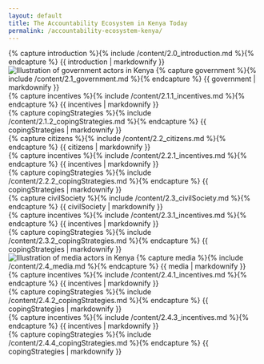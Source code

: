 ```yaml
---
layout: default
title: The Accountability Ecosystem in Kenya Today
permalink: /accountability-ecosystem-kenya/
---
```


<section class="introduction wrapper content">
  {% capture introduction %}{% include /content/2.0_introduction.md %}{% endcapture %}
    {{ introduction | markdownify }}
</section>

<section id="government" class="government">
  <div class="wrapper content">
  <img class="profile" src="{{ site.baseurl }}/assets/img/on_illustration_government.svg" alt="Illustration of government actors in Kenya"/>
  {% capture government %}{% include /content/2.1_government.md %}{% endcapture %}
    {{ government | markdownify }}
  </div>
  <div class="bg--white">
    <div class="wrapper content">
    {% capture incentives %}{% include /content/2.1.1_incentives.md %}{% endcapture %}
      {{ incentives | markdownify }}
    </div>
  </div>
  <div class="bg--lightGrey">
    <div class="wrapper content">
    {% capture copingStrategies %}{% include /content/2.1.2_copingStrategies.md %}{% endcapture %}
      {{ copingStrategies | markdownify }}
    </div>
  </div>
</section>

<section id="citizens" class="citizens">
  <div class="wrapper content">
    {% capture citizens %}{% include /content/2.2_citizens.md %}{% endcapture %}
      {{ citizens | markdownify }}
  </div>
  <div class="bg--white">
    <div class="wrapper content">
    {% capture incentives %}{% include /content/2.2.1_incentives.md %}{% endcapture %}
      {{ incentives | markdownify }}
    </div>
  </div>
  <div class="bg--lightGrey">
    <div class="wrapper content">
    {% capture copingStrategies %}{% include /content/2.2.2_copingStrategies.md %}{% endcapture %}
      {{ copingStrategies | markdownify }}
    </div>
  </div>
</section>

<section id="civilSociety" class="civilSociety">
  <div class="wrapper content">
    {% capture civilSociety %}{% include /content/2.3_civilSociety.md %}{% endcapture %}
      {{ civilSociety | markdownify }}
  </div>
  <div class="bg--white">
    <div class="wrapper content">
    {% capture incentives %}{% include /content/2.3.1_incentives.md %}{% endcapture %}
      {{ incentives | markdownify }}
    </div>
  </div>
  <div class="bg--lightGrey">
    <div class="wrapper content">
    {% capture copingStrategies %}{% include /content/2.3.2_copingStrategies.md %}{% endcapture %}
      {{ copingStrategies | markdownify }}
    </div>
  </div>
</section>

<section id="media" class="media">
  <div class="wrapper content">
    <img class="profile" src="{{ site.baseurl }}/assets/img/on_illustration_media.svg" alt="Illustration of media actors in Kenya"/>
    {% capture media %}{% include /content/2.4_media.md %}{% endcapture %}
      {{ media | markdownify }}
  </div>
  <div class="bg--white">
    <div class="wrapper content">
    {% capture incentives %}{% include /content/2.4.1_incentives.md %}{% endcapture %}
      {{ incentives | markdownify }}
    </div>
  </div>
  <div class="bg--lightGrey">
    <div class="wrapper content">
    {% capture copingStrategies %}{% include /content/2.4.2_copingStrategies.md %}{% endcapture %}
      {{ copingStrategies | markdownify }}
    </div>
  </div>
  <div class="bg--white">
    <div class="wrapper content">
    {% capture incentives %}{% include /content/2.4.3_incentives.md %}{% endcapture %}
      {{ incentives | markdownify }}
    </div>
  </div>
  <div class="bg--lightGrey">
    <div class="wrapper content">
    {% capture copingStrategies %}{% include /content/2.4.4_copingStrategies.md %}{% endcapture %}
      {{ copingStrategies | markdownify }}
    </div>
  </div>
</section>
